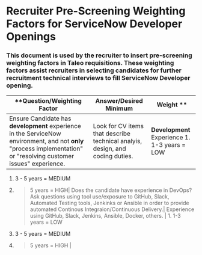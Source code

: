 # Recruiter Pre-Screening Weighting Factors for ServiceNow Developer Openings

### This document is used by the recruiter to insert pre-screening weighting factors in Taleo requisitions. These weighting factors assist recruiters in selecting candidates for further recruitment technical interviews to fill ServiceNow Developer opening.


**Question/Weighting Factor | Answer/Desired Minimum  | Weight **
----------------------------|--------------------------|-----------------------|
Ensure Candidate has **development** experience in the ServiceNow environment, and not **only** "process implementation" or "resolving customer issues" experience.|Look for CV items that describe technical analyis, design, and coding duties.|**Development** Experience 1. 1-3 years = LOW 
1. 3 - 5 years = MEDIUM 
1. >5 years = HIGH|
Does the candidate have experience in DevOps? 
Ask questions using tool use/exposure to GitHub, Slack, Automated Testing tools, Jenkinks or Ansible in order to provide automated Continous Integraion/Continuous Delivery.| Experience using GitHub, Slack, Jenkins, Ansible, Docker, others. | 1. 1-3 years = LOW 
1. 3 - 5 years = MEDIUM 
1. >5 years = HIGH |